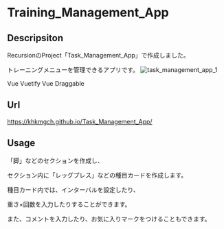 # Training_Management_App

## Descripsiton
RecursionのProject「Task_Management_App」で作成しました。

トレーニングメニューを管理できるアプリです。
![task_management_app_1](https://user-images.githubusercontent.com/101968115/176995995-472027a0-1138-40a4-9dd4-c2b190a05ba6.png)


Vue
Vuetify
Vue Draggable

## Url
https://khkmgch.github.io/Task_Management_App/

## Usage
「脚」などのセクションを作成し、

セクション内に「レッグプレス」などの種目カードを作成します。

種目カード内では、インターバルを設定したり、

重さ×回数を入力したりすることができます。

また、コメントを入力したり、お気に入りマークをつけることもできます。
